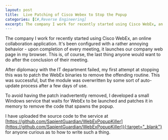 ```yaml
---
layout: post
title:  Live Patching of Cisco Webex to Stop the Popup
categories: [C#,Reverse Engineering]
excerpt: The company I work for recently started using Cisco WebEx, an online collaboration application. It's been configured with a rather annoying behavior - upon completion of every meeting, it launches our company web page in my browser. This is, of course, the last thing anyone would want to do after the conclusion of their meeting.
---
```


The company I work for recently started using Cisco WebEx, an online collaboration application. It's been configured with a rather annoying behavior - upon completion of every meeting, it launches our company web page in my browser. This is, of course, the last thing anyone would want to do after the conclusion of their meeting.

After diplomacy with the IT department failed, my first attempt at stopping this was to patch the WebEx binaries to remove the offending routine. This was successful, but the module was overwritten by some sort of auto-update process after a few days of use.

To avoid having the patch inadvertently removed, I developed a small Windows service that waits for WebEx to be launched and patches it in memory to remove the code that spawns the popup.

I have uploaded the source code to the service at [https://github.com/SapientGuardian/WebExPopupKiller](https://github.com/SapientGuardian/WebExPopupKiller)){:target="_blank"} for anyone curious as to how to write such a thing.